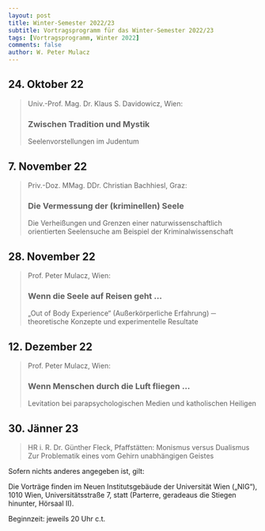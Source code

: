 ```yaml
---
layout: post
title: Winter-Semester 2022/23
subtitle: Vortragsprogramm für das Winter-Semester 2022/23
tags: [Vortragsprogramm, Winter 2022]
comments: false
author: W. Peter Mulacz
---
```


## 24. Oktober 22
> Univ.-Prof. Mag. Dr. Klaus S. Davidowicz, Wien:
> ### Zwischen Tradition und Mystik
> Seelenvorstellungen im Judentum


## 7. November 22
> Priv.-Doz. MMag. DDr. Christian Bachhiesl, Graz:
> ### Die Vermessung der (kriminellen) Seele
> Die Verheißungen und Grenzen einer naturwissenschaftlich orientierten Seelensuche am Beispiel der Kriminalwissenschaft


## 28. November 22
> Prof. Peter Mulacz, Wien:
> ### Wenn die Seele auf Reisen geht …
> „Out of Body Experience“ (Außerkörperliche Erfahrung) ─ theoretische Konzepte und experimentelle Resultate


## 12. Dezember 22
> Prof. Peter Mulacz, Wien:
> ### Wenn Menschen durch die Luft fliegen …
> Levitation bei parapsychologischen Medien und katholischen Heiligen

## 30. Jänner 23
> HR i. R. Dr. Günther Fleck, Pfaffstätten:
> Monismus versus Dualismus
> Zur Problematik eines vom Gehirn unabhängigen Geistes







Sofern nichts anderes angegeben ist, gilt:

Die Vorträge finden im Neuen Institutsgebäude der Universität Wien („NIG“), 1010 Wien, Universitätsstraße 7, statt (Parterre, geradeaus die Stiegen hinunter, Hörsaal II).

Beginnzeit: jeweils 20 Uhr c.t.